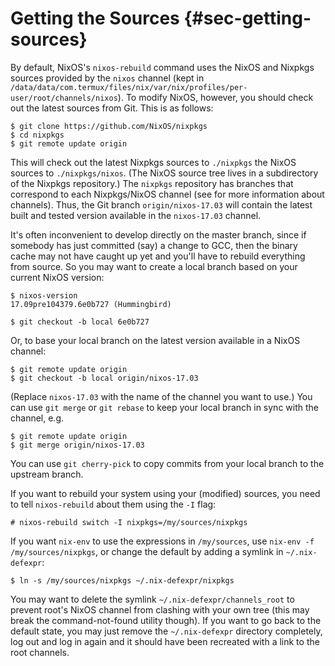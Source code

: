 # Getting the Sources {#sec-getting-sources}

By default, NixOS's `nixos-rebuild` command uses the NixOS and Nixpkgs
sources provided by the `nixos` channel (kept in
`/data/data/com.termux/files/nix/var/nix/profiles/per-user/root/channels/nixos`). To modify NixOS,
however, you should check out the latest sources from Git. This is as
follows:

```ShellSession
$ git clone https://github.com/NixOS/nixpkgs
$ cd nixpkgs
$ git remote update origin
```

This will check out the latest Nixpkgs sources to `./nixpkgs` the NixOS
sources to `./nixpkgs/nixos`. (The NixOS source tree lives in a
subdirectory of the Nixpkgs repository.) The `nixpkgs` repository has
branches that correspond to each Nixpkgs/NixOS channel (see
[](#sec-upgrading) for more information about channels). Thus, the
Git branch `origin/nixos-17.03` will contain the latest built and tested
version available in the `nixos-17.03` channel.

It's often inconvenient to develop directly on the master branch, since
if somebody has just committed (say) a change to GCC, then the binary
cache may not have caught up yet and you'll have to rebuild everything
from source. So you may want to create a local branch based on your
current NixOS version:

```ShellSession
$ nixos-version
17.09pre104379.6e0b727 (Hummingbird)

$ git checkout -b local 6e0b727
```

Or, to base your local branch on the latest version available in a NixOS
channel:

```ShellSession
$ git remote update origin
$ git checkout -b local origin/nixos-17.03
```

(Replace `nixos-17.03` with the name of the channel you want to use.)
You can use `git merge` or `git
  rebase` to keep your local branch in sync with the channel, e.g.

```ShellSession
$ git remote update origin
$ git merge origin/nixos-17.03
```

You can use `git cherry-pick` to copy commits from your local branch to
the upstream branch.

If you want to rebuild your system using your (modified) sources, you
need to tell `nixos-rebuild` about them using the `-I` flag:

```ShellSession
# nixos-rebuild switch -I nixpkgs=/my/sources/nixpkgs
```

If you want `nix-env` to use the expressions in `/my/sources`, use
`nix-env -f
  /my/sources/nixpkgs`, or change the default by adding a symlink in
`~/.nix-defexpr`:

```ShellSession
$ ln -s /my/sources/nixpkgs ~/.nix-defexpr/nixpkgs
```

You may want to delete the symlink `~/.nix-defexpr/channels_root` to
prevent root's NixOS channel from clashing with your own tree (this may
break the command-not-found utility though). If you want to go back to
the default state, you may just remove the `~/.nix-defexpr` directory
completely, log out and log in again and it should have been recreated
with a link to the root channels.
